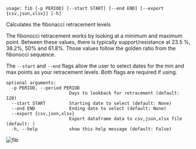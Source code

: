 ```
usage: fib [-p PERIOD] [--start START] [--end END] [--export {csv,json,xlsx}] [-h]
```

Calculates the fibonacci retracement levels

The fibonocci retracement works by looking at a minimum and maximum point.  Between these values, there is typically support/resistance at
23.5 %, 38.2%, 50% and 61.8%.  Those values follow the golden ratio from the fibonocci sequence.

The `--start` and `--end` flags allow the user to select dates for the min and max points as your retracement levels.  Both flags are required if using.

```
optional arguments:
  -p PERIOD, --period PERIOD
                        Days to lookback for retracement (default: 120)
  --start START         Starting date to select (default: None)
  --end END             Ending date to select (default: None)
  --export {csv,json,xlsx}
                        Export dataframe data to csv,json,xlsx file (default: )
  -h, --help            show this help message (default: False)
```

![fib](https://user-images.githubusercontent.com/46355364/154310727-81a1eab3-5565-42c7-8b47-4f80288dd700.png)
